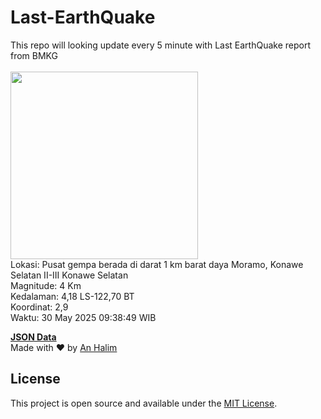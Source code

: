# Last-EarthQuake
This repo will looking update every 5 minute with Last EarthQuake report from BMKG
<br>
<br>
<img src="undefined" width="300"/>
<br>
Lokasi: Pusat gempa berada di darat 1 km barat daya Moramo, Konawe Selatan  II-III Konawe Selatan <br>
Magnitude: 4 Km <br>
Kedalaman: 4,18 LS-122,70 BT <br>
Koordinat: 2,9 <br>
Waktu: 30 May 2025 09:38:49 WIB <br>

<a href="./data/data.json">**JSON Data**</a>
<br>
Made with ❤️ by <a href="https://github.com/an-halim">An Halim</a>
## License

This project is open source and available under the [MIT License](LICENSE).
